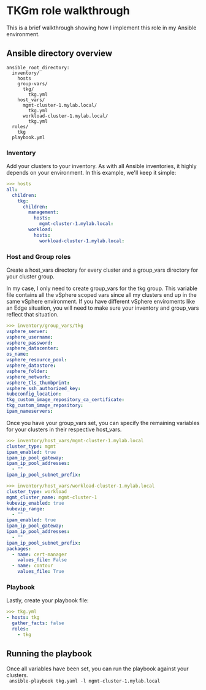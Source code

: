 # TKGm role walkthrough
This is a brief walkthrough showing how I implement this role in my Ansible environment.

## Ansible directory overview
```
ansible_root_directory:
  inventory/
    hosts
    group-vars/
      tkg/
        tkg.yml
    host_vars/
      mgmt-cluster-1.mylab.local/
        tkg.yml
      workload-cluster-1.mylab.local/
        tkg.yml
  roles/
    tkg
  playbook.yml
```

### Inventory
Add your clusters to your inventory. As with all Ansible inventories, it highly depends on your environment. In this example, we'll keep it simple:

```yaml
>>> hosts
all:
  children:
    tkg:
      children:
        management:
          hosts:
            mgmt-cluster-1.mylab.local:
        workload:
          hosts:
            workload-cluster-1.mylab.local:
```

### Host and Group roles
Create a host_vars directory for every cluster and a group_vars directory for your cluster group.  

In my case, I only need to create group_vars for the tkg group. This variable file contains all the vSphere scoped vars since all my clusters end up in the same vSphere environment. If you have different vSphere enviroments like an Edge situation, you will need to make sure your inventory and group_vars reflect that situation.  
```yaml
>>> inventory/group_vars/tkg
vsphere_server: 
vsphere_username: 
vsphere_password: 
vsphere_datacenter: 
os_name: 
vsphere_resource_pool: 
vsphere_datastore: 
vsphere_folder: 
vsphere_network:
vsphere_tls_thumbprint:
vsphere_ssh_authorized_key: 
kubeconfig_location: 
tkg_custom_image_repository_ca_certificate: 
tkg_custom_image_repository: 
ipam_nameservers:
```
Once you have your group_vars set, you can specify the remaining variables for your clusters in their respective host_vars.  
```yaml
>>> inventory/host_vars/mgmt-cluster-1.mylab.local
cluster_type: mgmt
ipam_enabled: true
ipam_ip_pool_gateway:
ipam_ip_pool_addresses: 
  - ""
ipam_ip_pool_subnet_prefix: 
```
```yaml
>>> inventory/host_vars/workload-cluster-1.mylab.local
cluster_type: workload
mgmt_cluster_name: mgmt-cluster-1
kubevip_enabled: true
kubevip_range: 
  - ""
ipam_enabled: true
ipam_ip_pool_gateway: 
ipam_ip_pool_addresses: 
  - ""
ipam_ip_pool_subnet_prefix: 
packages: 
  - name: cert-manager
    values_file: False
  - name: contour
    values_file: True
```

### Playbook
Lastly, create your playbook file:
```yaml
>>> tkg.yml
- hosts: tkg
  gather_facts: false
  roles:
    - tkg
```

## Running the playbook
Once all variables have been set, you can run the playbook against your clusters.  
``` ansible-playbook tkg.yaml -l mgmt-cluster-1.mylab.local```